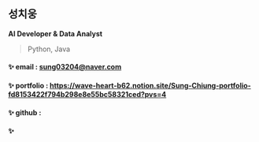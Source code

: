 ## 성치웅

**AI Developer & Data Analyst**

>Python, Java

#### :sparkles: email : sung03204@naver.com
#### :sparkles: portfolio : https://wave-heart-b62.notion.site/Sung-Chiung-portfolio-fd8153422f794b298e8e55bc58321ced?pvs=4
#### :sparkles: github : 
#### :sparkles:

